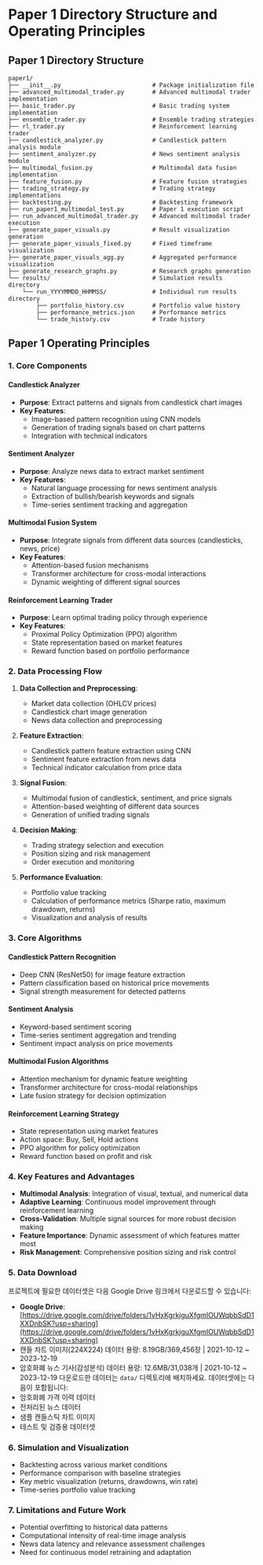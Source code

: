 # Paper 1 Directory Structure and Operating Principles

## Paper 1 Directory Structure

```
paper1/
├── __init__.py                          # Package initialization file
├── advanced_multimodal_trader.py        # Advanced multimodal trader implementation
├── basic_trader.py                      # Basic trading system implementation
├── ensemble_trader.py                   # Ensemble trading strategies
├── rl_trader.py                         # Reinforcement learning trader
├── candlestick_analyzer.py              # Candlestick pattern analysis module
├── sentiment_analyzer.py                # News sentiment analysis module
├── multimodal_fusion.py                 # Multimodal data fusion implementation
├── feature_fusion.py                    # Feature fusion strategies
├── trading_strategy.py                  # Trading strategy implementations
├── backtesting.py                       # Backtesting framework
├── run_paper1_multimodal_test.py        # Paper 1 execution script
├── run_advanced_multimodal_trader.py    # Advanced multimodal trader execution
├── generate_paper_visuals.py            # Result visualization generation
├── generate_paper_visuals_fixed.py      # Fixed timeframe visualization
├── generate_paper_visuals_agg.py        # Aggregated performance visualization
├── generate_research_graphs.py          # Research graphs generation
└── results/                             # Simulation results directory
    └── run_YYYYMMDD_HHMMSS/             # Individual run results directory
        ├── portfolio_history.csv        # Portfolio value history
        ├── performance_metrics.json     # Performance metrics
        └── trade_history.csv            # Trade history
```

## Paper 1 Operating Principles

### 1. Core Components

#### Candlestick Analyzer
- **Purpose**: Extract patterns and signals from candlestick chart images
- **Key Features**:
  - Image-based pattern recognition using CNN models
  - Generation of trading signals based on chart patterns
  - Integration with technical indicators

#### Sentiment Analyzer
- **Purpose**: Analyze news data to extract market sentiment
- **Key Features**:
  - Natural language processing for news sentiment analysis
  - Extraction of bullish/bearish keywords and signals
  - Time-series sentiment tracking and aggregation

#### Multimodal Fusion System
- **Purpose**: Integrate signals from different data sources (candlesticks, news, price)
- **Key Features**:
  - Attention-based fusion mechanisms
  - Transformer architecture for cross-modal interactions
  - Dynamic weighting of different signal sources

#### Reinforcement Learning Trader
- **Purpose**: Learn optimal trading policy through experience
- **Key Features**:
  - Proximal Policy Optimization (PPO) algorithm
  - State representation based on market features
  - Reward function based on portfolio performance

### 2. Data Processing Flow

1. **Data Collection and Preprocessing**:
   - Market data collection (OHLCV prices)
   - Candlestick chart image generation
   - News data collection and preprocessing

2. **Feature Extraction**:
   - Candlestick pattern feature extraction using CNN
   - Sentiment feature extraction from news data
   - Technical indicator calculation from price data

3. **Signal Fusion**:
   - Multimodal fusion of candlestick, sentiment, and price signals
   - Attention-based weighting of different data sources
   - Generation of unified trading signals

4. **Decision Making**:
   - Trading strategy selection and execution
   - Position sizing and risk management
   - Order execution and monitoring

5. **Performance Evaluation**:
   - Portfolio value tracking
   - Calculation of performance metrics (Sharpe ratio, maximum drawdown, returns)
   - Visualization and analysis of results

### 3. Core Algorithms

#### Candlestick Pattern Recognition
- Deep CNN (ResNet50) for image feature extraction
- Pattern classification based on historical price movements
- Signal strength measurement for detected patterns

#### Sentiment Analysis
- Keyword-based sentiment scoring
- Time-series sentiment aggregation and trending
- Sentiment impact analysis on price movements

#### Multimodal Fusion Algorithms
- Attention mechanism for dynamic feature weighting
- Transformer architecture for cross-modal relationships
- Late fusion strategy for decision optimization

#### Reinforcement Learning Strategy
- State representation using market features
- Action space: Buy, Sell, Hold actions
- PPO algorithm for policy optimization
- Reward function based on profit and risk

### 4. Key Features and Advantages

- **Multimodal Analysis**: Integration of visual, textual, and numerical data
- **Adaptive Learning**: Continuous model improvement through reinforcement learning
- **Cross-Validation**: Multiple signal sources for more robust decision making
- **Feature Importance**: Dynamic assessment of which features matter most
- **Risk Management**: Comprehensive position sizing and risk control

### 5. Data Download

프로젝트에 필요한 데이터셋은 다음 Google Drive 링크에서 다운로드할 수 있습니다:
- **Google Drive**: [https://drive.google.com/drive/folders/1vHxKgrkjguXfgmIOUWqbbSdD1XXDnbSK?usp=sharing](https://drive.google.com/drive/folders/1vHxKgrkjguXfgmIOUWqbbSdD1XXDnbSK?usp=sharing)
- 캔들 차트 이미지(224X224) 데이터 용량: 8.19GB/369,456장 | 2021-10-12 ~ 2023-12-19
- 암호화폐 뉴스 기사(감성분석) 데이터 용량: 12.6MB/31,038개 |  2021-10-12 ~ 2023-12-19
다운로드한 데이터는 `data/` 디렉토리에 배치하세요. 데이터셋에는 다음이 포함됩니다:
- 암호화폐 가격 이력 데이터
- 전처리된 뉴스 데이터
- 샘플 캔들스틱 차트 이미지
- 테스트 및 검증용 데이터셋

### 6. Simulation and Visualization

- Backtesting across various market conditions
- Performance comparison with baseline strategies
- Key metric visualization (returns, drawdowns, win rate)
- Time-series portfolio value tracking

### 7. Limitations and Future Work

- Potential overfitting to historical data patterns
- Computational intensity of real-time image analysis
- News data latency and relevance assessment challenges
- Need for continuous model retraining and adaptation 
